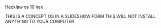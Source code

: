 Hecklaw os 10 hex

THIS IS A CONCEPT OS IN A SLIDESHOW FORM THIS WILL NOT INSTALL ANYTHING TO YOUR COMPUTER

